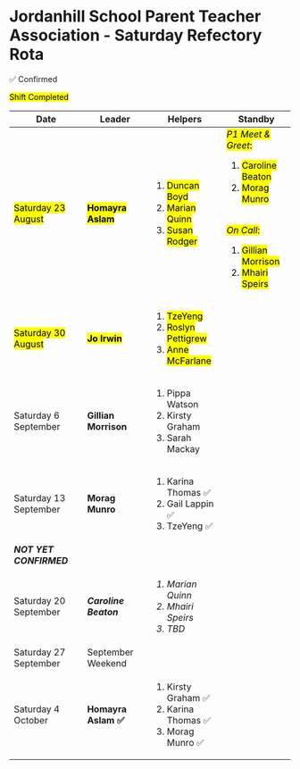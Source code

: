 # Jordanhill School Parent Teacher Association - Saturday Refectory Rota

✅ Confirmed

<mark>Shift Completed</mark>

| Date           | Leader        | Helpers                             | Standby |
|----------------|--------------|-------------------------------------|-----|
| <mark>Saturday 23 August | <mark>**Homayra Aslam** | <ol><li><mark>Duncan Boyd</li><li><mark>Marian Quinn</li><li><mark>Susan Rodger</li></ol>| <mark>_P1 Meet & Greet_: <ol><li><mark>Caroline Beaton</li><li><mark>Morag Munro</li></ol><br/> <mark>_On Call_: <ol><li><mark>Gillian Morrison</li><li><mark>Mhairi Speirs</li></ol> |
| <mark>Saturday 30 August | <mark>**Jo Irwin**     | <ol><li><mark>TzeYeng</li><li><mark>Roslyn Pettigrew</li> <li><mark>Anne McFarlane</li></ol>| |
| Saturday 6 September  | **Gillian Morrison** | <ol><li>Pippa Watson</li><li>Kirsty Graham</li><li>Sarah Mackay</li></ol>| |
| Saturday 13 September | **Morag Munro** | <ol><li>Karina Thomas ✅</li><li>Gail Lappin ✅</li><li>TzeYeng ✅</li></ol> | | 
| <b><i>NOT YET CONFIRMED</i></b> |
| Saturday 20 September | <i>**Caroline Beaton**</i> | <i><ol><li>Marian Quinn</li><li>Mhairi Speirs</li><li>TBD</li></ol></i> | |
| Saturday 27 September | September Weekend | 
| Saturday 4 October | **Homayra Aslam ✅** | <ol><li>Kirsty Graham ✅</li><li>Karina Thomas ✅</li><li>Morag Munro  ✅</li></ol> | | 

